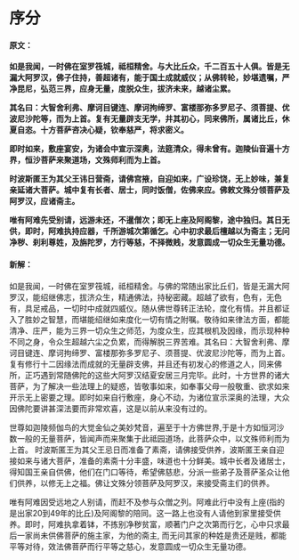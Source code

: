 # 序分

#### 原文：

**如是我闻，一时佛在室罗筏城，祗桓精舍。与大比丘众，千二百五十人俱。皆是无漏大阿罗汉，佛子住持，善超诸有，能于国土成就威仪；从佛转轮，妙堪遗嘱，严净昆尼，弘范三界，应身无量，度脱众生，拔济未来，越诸尘累。**

**其名曰：大智舍利弗、摩诃目键连、摩诃拘缔罗、富楼那弥多罗尼子、须菩提、优波尼沙陀等，而为上首。复有无量辟支无学，井其初心，同来佛所，属诸比丘，休夏自恣。十方菩萨咨决心疑，钦奉慈严，将求密义。**

**即时如来，敷座宴安，为诸会中宣示深奥，法筵清众，得未曾有。迦陵仙音遍十方界，恒沙菩萨来聚道场，文殊师利而为上首。**

**时波斯匿王为其父王讳日营斋，请佛宫掖，自迎如来，广设珍饶，无上妙味，兼复亲延诸大菩萨。城中复有长者、居士，同时饭僧，佐佛来应。佛敕文殊分领菩萨及阿罗汉，应诸斋主。**

**唯有阿难先受别请，远游未还，不暹僧次；即无上座及阿阁黎，途中独归。其日无供，即时，阿难执持应器，千所游城次第循乞。心中初求最后檀越以为斋主；无问净秽、刹利尊姓，及旃陀罗，方行等慈，不择微贱，发意圆成一切众生无量功德。**

#### 新解：

如是我闻，一时佛在室罗筏城，祗桓精舍。与佛的常随出家比丘们，皆是无漏大阿罗汉，能绍继佛志，拔济众生，精通佛法，持秘密藏。超越了欲有，色有，无色有，具足戒品，一切时中成就四威仪。随从佛世尊转正法轮，度化有情。并且都证入了胜妙之智慧，而堪能绍继如来度化一切有情之附嘱。敬待如来律法方面，都能清净、庄严，能为三界一切众生之师范，为度众生，应其根机及因缘，而示现种种不同之身，令众生超越六尘之负累，而得解脱三界苦难。其名曰：大智舍利弗、摩诃目键连、摩诃拘缔罗、富楼那弥多罗尼子、须菩提、优波尼沙陀等，而为上首。复有修行十二因缘法而成就的无量辟支佛，并且还有初发心的修道之人，同来佛所，正巧遇到常随佛陀的这些大阿罗汉结夏安居三月完毕。此时，十方世界的诸大菩萨，为了解决一些法理上的疑惑，皆敬事如来，如奉事父母一般敬重、欲求如来开示无上密要之理。即时如来自行敷座，身心不动，为诸位宣示深奥的法理，大众因佛陀要讲甚深法要而非常欢喜，这是以前从来没有过的。

世尊如迦陵频伽鸟的大觉金仙之美妙梵音，遍至于十方佛世界,于是十方如恒河沙数一般的无量菩萨，皆闻声而来聚集于此祗园道场，此菩萨众中，以文殊师利而为上首。
时波斯匿王为其父王忌日而准备了素斋，请佛接受供养，波斯匿王亲自迎接如来与诸大菩萨，准备的素斋十分丰盛，味道也十分鲜美。城中长者及诸居士，得知国王亲自供佛，他们在门口等待，希望佛慈悲，分派一些弟子及菩萨圣众让他们供养，以修无上之福。佛让文殊分领菩萨及阿罗汉，来接受斋主们的供养。

唯有阿难因受远地之人别请，而赶不及参与众僧之列。阿难此行中没有上座(指的是出家20到49年的比丘)及阿阁黎的陪同。这一路上也没有人请他到家里接受供养。即时，阿难执拿着钵，不拣别净秽贫富，顺著门户之次第而行乞，心中只求最后一家尚未供佛菩萨的施主家，为他的斋主, 而无问其家的种姓是贵还是贱，都能平等对待，效法佛菩萨而行平等之慈心，发意圆成一切众生无量功德。
